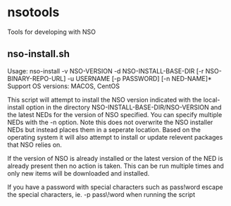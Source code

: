 # nsotools
Tools for developing with NSO

## nso-install.sh
Usage: nso-install -v NSO-VERSION -d NSO-INSTALL-BASE-DIR [-r NSO-BINARY-REPO-URL] -u USERNAME [-p PASSWORD] [-n NED-NAME]*
Support OS versions: MACOS, CentOS

This script will attempt to install the NSO version indicated with the local-install option
in the directory NSO-INSTALL-BASE-DIR/NSO-VERSION
and the latest NEDs for the version of NSO specified.  You can specify 
multiple NEDs with the -n option.  Note this does not overwrite the NSO
installer NEDs but instead places them in a seperate location.  Based on the operating system
it will also attempt to install or update relevent packages that NSO relies on.

If the version of NSO is already installed or the latest version of the NED is already
present then no action is taken.  This can be run multiple times and only new items will
be downloaded and installed.

If you have a password with special characters such as pass!word escape
the special characters, ie. -p pass\\!word when running the script


